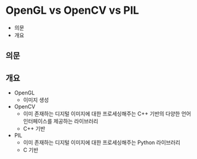 # OpenGL vs OpenCV vs PIL

- 의문
- 개요

## 의문

## 개요

- OpenGL
  - 이미지 생성
- OpenCV
  - 이미 존재하는 디지털 이미지에 대한 프로세싱해주는 C++ 기반의 다양한 언어 인터페이스를 제공하는 라이브러리
  - C++ 기반
- PIL
  - 이미 존재하는 디지털 이미지에 대한 프로세싱해주는 Python 라이브러리
  - C 기반
